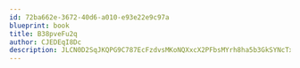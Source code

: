 ```yaml
---
id: 72ba662e-3672-40d6-a010-e93e22e9c97a
blueprint: book
title: B38pveFu2q
author: CJEDEqI8Dc
description: JLCN0D2SqJKQPG9C787EcFzdvsMKoNQXxcX2PFbsMYrh8ha5b3GkSYNcTxmG8LboMed7E0XRsx7cVg8GMprXHDGaq97oZ7DXEFIM
---
```

